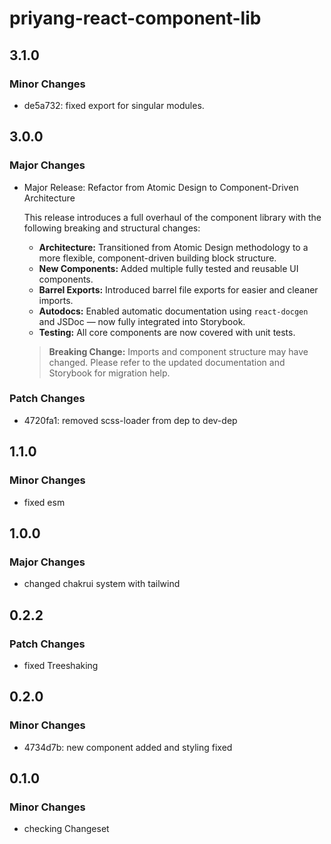 # priyang-react-component-lib

## 3.1.0

### Minor Changes

-  de5a732: fixed export for singular modules.

## 3.0.0

### Major Changes

-  Major Release: Refactor from Atomic Design to Component-Driven Architecture

   This release introduces a full overhaul of the component library with the following breaking and structural changes:

   -  **Architecture:** Transitioned from Atomic Design methodology to a more flexible, component-driven building block structure.
   -  **New Components:** Added multiple fully tested and reusable UI components.
   -  **Barrel Exports:** Introduced barrel file exports for easier and cleaner imports.
   -  **Autodocs:** Enabled automatic documentation using `react-docgen` and JSDoc — now fully integrated into Storybook.
   -  **Testing:** All core components are now covered with unit tests.

   > **Breaking Change:** Imports and component structure may have changed. Please refer to the updated documentation and Storybook for migration help.

### Patch Changes

-  4720fa1: removed scss-loader from dep to dev-dep

## 1.1.0

### Minor Changes

-  fixed esm

## 1.0.0

### Major Changes

-  changed chakrui system with tailwind

## 0.2.2

### Patch Changes

-  fixed Treeshaking

## 0.2.0

### Minor Changes

-  4734d7b: new component added and styling fixed

## 0.1.0

### Minor Changes

-  checking Changeset
